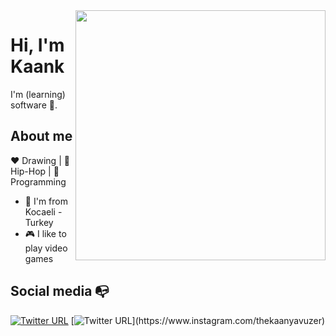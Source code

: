 <img align="right" width="400" height="400" src="[https://instagram.com/thekaanyavuzer](https://www.instagram.com/tv/CYY-17ooH1zHqKAyHjJjxW7Q1Qo64V2Y42TEKU0/?igshid=MDJmNzVkMjY=">


# Hi, I'm Kaank
I'm (learning) software 🤖.

## About me 

:heart: Drawing | :black_heart: Hip-Hop | :blue_heart: Programming

- :turkey: I'm from Kocaeli - Turkey
- :video_game: I like to play video games

## Social media :mailbox_with_no_mail:

[![Twitter URL](https://img.shields.io/twitter/url?color=%231DA1F2&label=follow&logo=twitter&logoColor=%231DA1F2&style=flat-square&url=https%3A%2F%2Fwww.reddit.com%2Fuser%2FFatChicken277)](https://twitter.com/thekaanyavuzer)
[![Twitter URL](https://img.shields.io/twitter/url?color=%23fb3958&label=follow&logo=instagram&logoColor=%23fb3958&style=flat-square&url=https%3A%2F%2Fwww.instagram.com%2Falejorc_)](https://www.instagram.com/thekaanyavuzer)
